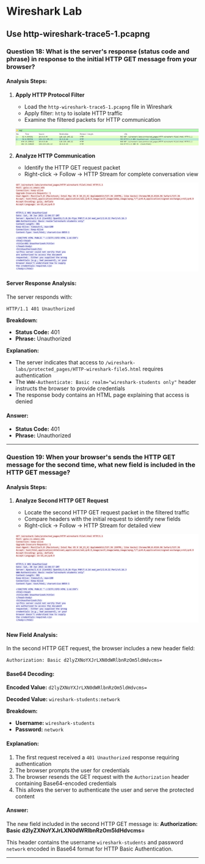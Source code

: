 # Wireshark Lab 

## Use http-wireshark-trace5-1.pcapng

### Question 18: What is the server's response (status code and phrase) in response to the initial HTTP GET message from your browser?

#### Analysis Steps:

1. **Apply HTTP Protocol Filter**
    - Load the `http-wireshark-trace5-1.pcapng` file in Wireshark
    - Apply filter: `http` to isolate HTTP traffic
    - Examine the filtered packets for HTTP communication

    ![HTTP Filter Applied](5a.PNG)

2. **Analyze HTTP Communication**
    - Identify the HTTP GET request packet
    - Right-click → Follow → HTTP Stream for complete conversation view

    ![HTTP Stream View](5b.PNG)

#### Server Response Analysis:

The server responds with:
```
HTTP/1.1 401 Unauthorized
```

**Breakdown:**
- **Status Code:** 401
- **Phrase:** Unauthorized

**Explanation:**
- The server indicates that access to `/wireshark-labs/protected_pages/HTTP-wireshark-file5.html` requires authentication
- The `WWW-Authenticate: Basic realm="wireshark-students only"` header instructs the browser to provide credentials
- The response body contains an HTML page explaining that access is denied

#### Answer:
- **Status Code:** 401
- **Phrase:** Unauthorized

---
### Question 19: When your browser's sends the HTTP GET message for the second time, what new field is included in the HTTP GET message?

#### Analysis Steps:

1. **Analyze Second HTTP GET Request**
    - Locate the second HTTP GET request packet in the filtered traffic
    - Compare headers with the initial request to identify new fields
    - Right-click → Follow → HTTP Stream for detailed view

    ![HTTP Stream View](5b.PNG)

#### New Field Analysis:

In the second HTTP GET request, the browser includes a new header field:

```
Authorization: Basic d2lyZXNoYXJrLXN0dWRlbnRzOm5ldHdvcms=
```

#### Base64 Decoding:

**Encoded Value:** `d2lyZXNoYXJrLXN0dWRlbnRzOm5ldHdvcms=`

**Decoded Value:** `wireshark-students:network`

**Breakdown:**
- **Username:** `wireshark-students`
- **Password:** `network`

#### Explanation:

1. The first request received a `401 Unauthorized` response requiring authentication
2. The browser prompts the user for credentials
3. The browser resends the GET request with the `Authorization` header containing Base64-encoded credentials
4. This allows the server to authenticate the user and serve the protected content

#### Answer:
The new field included in the second HTTP GET message is:
**Authorization: Basic d2lyZXNoYXJrLXN0dWRlbnRzOm5ldHdvcms=**

This header contains the username `wireshark-students` and password `network` encoded in Base64 format for HTTP Basic Authentication.

---

